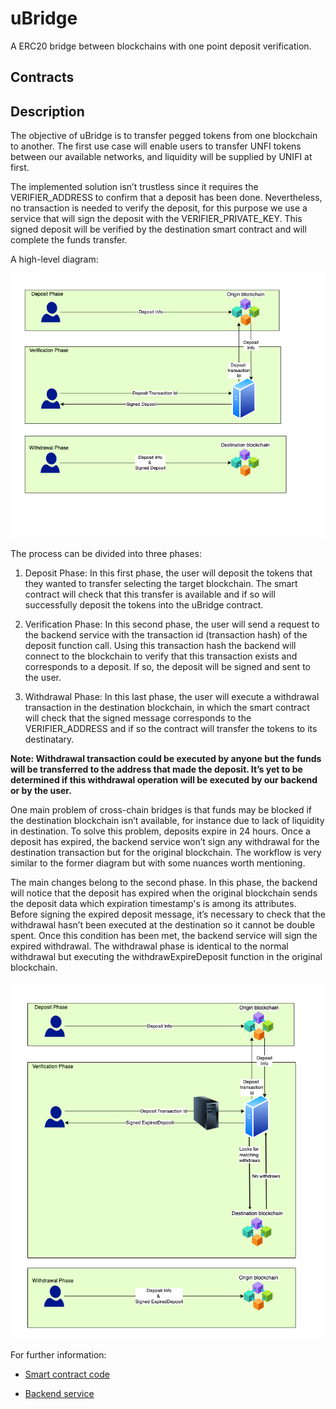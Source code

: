# uBridge

A ERC20 bridge between blockchains with one point deposit verification.

## Contracts

## Description

The objective of uBridge is to transfer pegged tokens from one blockchain to another. The first use case will enable users to transfer UNFI tokens between our available networks, and liquidity will be supplied by UNIFI at first.

The implemented solution isn’t trustless since it requires the VERIFIER_ADDRESS to confirm that a deposit has been done. Nevertheless, no transaction is needed to verify the deposit, for this purpose we use a service that will sign the deposit with the VERIFIER_PRIVATE_KEY. This signed deposit will be verified by the destination smart contract and will complete the funds transfer.

A high-level diagram:

![A hjgh-level diagram](https://raw.githubusercontent.com/unifiprotocol/ubridge/master/assets/uBridgeDepositFlowchart.png?token=GHSAT0AAAAAABQBWOOYUQNN2B2WOZG7UBEKYQA5PYQ)

The process can be divided into three phases:

1. Deposit Phase: In this first phase, the user will deposit the tokens that they wanted to transfer selecting the target blockchain. The smart contract will check that this transfer is available and if so will successfully deposit the tokens into the uBridge contract.

2. Verification Phase: In this second phase, the user will send a request to the backend service with the transaction id (transaction hash) of the deposit function call. Using this transaction hash the backend will connect to the blockchain to verify that this transaction exists and corresponds to a deposit. If so, the deposit will be signed and sent to the user.

3. Withdrawal Phase: In this last phase, the user will execute a withdrawal transaction in the destination blockchain, in which the smart contract will check that the signed message corresponds to the VERIFIER_ADDRESS and if so the contract will transfer the tokens to its destinatary.

**Note: Withdrawal transaction could be executed by anyone but the funds will be transferred to the address that made the deposit. It’s yet to be determined if this withdrawal operation will be executed by our backend or by the user.**

One main problem of cross-chain bridges is that funds may be blocked if the destination blockchain isn’t available, for instance due to lack of liquidity in destination. To solve this problem, deposits expire in 24 hours. Once a deposit has expired, the backend service won’t sign any withdrawal for the destination transaction but for the original blockchain. The workflow is very similar to the former diagram but with some nuances worth mentioning.

The main changes belong to the second phase. In this phase, the backend will notice that the deposit has expired when the original blockchain sends the deposit data which expiration timestamp's is among its attributes. Before signing the expired deposit message, it’s necessary to check that the withdrawal hasn’t been executed at the destination so it cannot be double spent. Once this condition has been met, the backend service will sign the expired withdrawal. The withdrawal phase is identical to the normal withdrawal but executing the withdrawExpireDeposit function in the original blockchain.

![A high-level diagram](https://raw.githubusercontent.com/unifiprotocol/ubridge/master/assets/uBridgeExpiredDepositFlowchart.png?token=GHSAT0AAAAAABQBWOOZJDJXITZVXUAHPIL4YQA5REQ)

For further information:

- [Smart contract code](https://github.com/unifiprotocol/ubridge/blob/master/contracts/UBridge.sol)

- [Backend service](https://github.com/unifiprotocol/ubridge-service)
